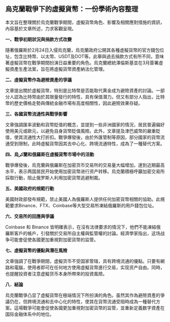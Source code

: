 ## 烏克蘭戰爭下的虛擬貨幣：一份學術內容整理

本文旨在整理關於烏克蘭戰爭期間，虛擬貨幣角色、影響及相關應對措施的資訊，內容基於文章所述，力求客觀呈現。

**一、戰爭初期狀況與捐款方式改變**

隨著俄羅斯於2月24日入侵烏克蘭，烏克蘭政府公開其各種虛擬貨幣的官方錢包位址，包含比特幣、以太幣、USDT及DOT等。此舉與過去捐款方式有所不同，意味著虛擬貨幣在戰爭期間扮演日益重要的角色。烏克蘭總統澤倫斯基並在3月簽署虛擬資產生產法案，旨在將虛擬貨幣資產納法化管理。

**二、虛擬貨幣作為避險資產的爭議**

文章提出關於虛擬貨幣，特別是比特幣是否能取代黄金成为避險資產的討論。一部分人認為比特幣由於其限量發行的特性，具有保值潛力。但又有部分人指出，比特幣的歷史價格走勢與傳統金融市場有高度相關性，因此避險效果存疑。

**三、各國貨幣流通性與戰爭影響**

文章強調匯率波動和貨幣貶值的概念，並提到一些非洲國家的情況，居民普遍偏好使用美元或歐元，以避免自身貨幣貶值風險。此外，文章提及津巴威幣的嚴重貶值，使其流通性大打折扣。戰爭爆發後，由於外匯管制等原因，部分國家的貨幣流通受到限制，此時虛擬貨幣因其去中心化、跨境流通特性，成為了一種替代方案。

**四、烏كر蘭和俄羅斯在虛擬貨幣市場中的活動**

戰爭爆發後，烏克蘭與俄羅斯在加密货币交易所的交易量大幅增加，達到近期最高水平，表示两国居民开始使用加密貨幣进行资产转移。烏克蘭積極呼籲加密交易所採取行動，阻止俄罗斯人利用加密貨幣逃避制裁。

**五、美國政府的規範行動**

美國財政部發布規範，禁止美國人為俄羅斯人提供任何加密貨幣相關的協助。此規範要求Binance、FTX、Coinbase等大型交易所凍結俄羅斯的用戶錢包位址。

**六、交易所的回應與爭議**

Coinbase 和 Binance 皆明確表示，在沒有法律要求的情況下，他們不能凍結俄羅斯客戶的帳戶，引發關於交易所自主權與監管權的討論。經濟學家指出，这场战争可能會促使各國更加重視對加密貨幣的监管。

**七、虛擬貨幣的優點與潛在風險**

文章強調了在戰爭期間，虚擬货币不受国家管辖，具有跨境流通的優點。只要有網路和電腦，使用者即可在任何地方使用虛擬貨幣進行交易，实现资产自由。同時，也提醒投資者注意虚擬货币本身所帶來的投資風險。
 
**八．結論**

烏克蘭戰爭凸显了虛擬貨幣在極端情況下所扮演的角色。虽然其作為避險資產的爭議仍在，但跨境流通和去中心化的特性，使其在貨幣流通受阻時成為一種替代方案。這場戰爭可能會促使各國更加重視對加密貨幣的监管，並重新定義数字資產在国际金融体系中的地位。